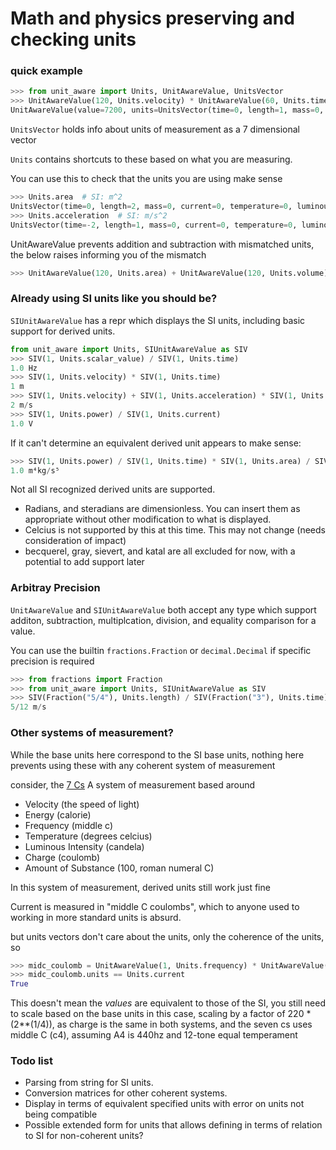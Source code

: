 # Math and physics preserving and checking units

### quick example

```py
>>> from unit_aware import Units, UnitAwareValue, UnitsVector
>>> UnitAwareValue(120, Units.velocity) * UnitAwareValue(60, Units.time)
UnitAwareValue(value=7200, units=UnitsVector(time=0, length=1, mass=0, current=0, temperature=0, luminous_intensity=0, amount_of_substance=0))
```

`UnitsVector` holds info about units of measurement as a 7 dimensional vector

`Units` contains shortcuts to these based on what you are measuring.

You can use this to check that the units you are using make sense

```py
>>> Units.area  # SI: m^2
UnitsVector(time=0, length=2, mass=0, current=0, temperature=0, luminous_intensity=0, amount_of_substance=0)
>>> Units.acceleration  # SI: m/s^2
UnitsVector(time=-2, length=1, mass=0, current=0, temperature=0, luminous_intensity=0, amount_of_substance=0)
```

UnitAwareValue prevents addition and subtraction with mismatched units, the below raises informing you of the mismatch
```py
>>> UnitAwareValue(120, Units.area) + UnitAwareValue(120, Units.volume)
```

### Already using SI units like you should be?

`SIUnitAwareValue` has a repr which displays the SI units, including basic support for derived units.
```py
from unit_aware import Units, SIUnitAwareValue as SIV
>>> SIV(1, Units.scalar_value) / SIV(1, Units.time) 
1.0 Hz
>>> SIV(1, Units.velocity) * SIV(1, Units.time) 
1 m
>>> SIV(1, Units.velocity) + SIV(1, Units.acceleration) * SIV(1, Units.time) 
2 m/s
>>> SIV(1, Units.power) / SIV(1, Units.current)
1.0 V
```

If it can't determine an equivalent derived unit appears to make sense:
```py
>>> SIV(1, Units.power) / SIV(1, Units.time) * SIV(1, Units.area) / SIV(1, Units.time)  
1.0 m⁴kg/s⁵
```

Not all SI recognized derived units are supported. 
- Radians, and steradians are dimensionless. You can insert them as appropriate without other modification to what is displayed.
- Celcius is not supported by this at this time. This may not change (needs consideration of impact)
- becquerel, gray, sievert, and katal are all excluded for now, with a potential to add support later

### Arbitray Precision

`UnitAwareValue` and `SIUnitAwareValue` both accept any type which support additon, subtraction, multiplcation, division, and equality comparison for a value.

You can use the builtin `fractions.Fraction` or `decimal.Decimal` if specific precision is required

```py
>>> from fractions import Fraction
>>> from unit_aware import Units, SIUnitAwareValue as SIV
>>> SIV(Fraction("5/4"), Units.length) / SIV(Fraction("3"), Units.time)   
5/12 m/s
```

### Other systems of measurement?

While the base units here correspond to the SI base units, nothing here prevents using these with any coherent system of measurement

consider, the [7 Cs](https://www.youtube.com/watch?v=KmfdeWd0RMk) A system of measurement based around

- Velocity (the speed of light)
- Energy (calorie)
- Frequency (middle c)
- Temperature (degrees celcius)
- Luminous Intensity (candela)
- Charge (coulomb)
- Amount of Substance (100, roman numeral C)

In this system of measurement, derived units still work just fine

Current is measured in "middle C coulombs", which to anyone used to working in more standard units is absurd.

but units vectors don't care about the units, only the coherence of the units, so

```py
>>> midc_coulomb = UnitAwareValue(1, Units.frequency) * UnitAwareValue(1, Units.charge)
>>> midc_coulomb.units == Units.current
True
```

This doesn't mean the *values* are equivalent to those of the SI, you still need to scale based on the base units 
in this case, scaling by a factor of 220 * (2**(1/4)), as charge is the same in both systems,
and the seven cs uses middle C (c4), assuming A4 is 440hz and 12-tone equal temperament


### Todo list

- Parsing from string for SI units.
- Conversion matrices for other coherent systems.
- Display in terms of equivalent specified units with error on units not being compatible
- Possible extended form for units that allows defining in terms of relation to SI for non-coherent units?